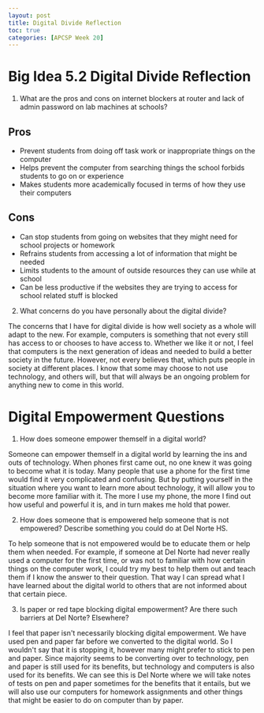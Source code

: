 ```yaml
---
layout: post
title: Digital Divide Reflection
toc: true
categories: [APCSP Week 20]
---
```

# Big Idea 5.2 Digital Divide Reflection
1. What are the pros and cons on internet blockers at router and lack of admin password on lab machines at schools?

## Pros
- Prevent students from doing off task work or inappropriate things on the computer
- Helps prevent the computer from searching things the school forbids students to go on or experience
- Makes students more academically focused in terms of how they use their computers


## Cons
- Can stop students from going on websites that they might need for school projects or homework
- Refrains students from accessing a lot of information that might be needed
- Limits students to the amount of outside resources they can use while at school
- Can be less productive if the websites they are trying to access for school related stuff is blocked


2. What concerns do you have personally about the digital divide?

The concerns that I have for digital divide is how well society as a whole will adapt to the new. For example, computers is something that not every still has access to or chooses to have access to. Whether we like it or not, I feel that computers is the next generation of ideas and needed to build a better society in the future. However, not every believes that, which puts people in society at different places. I know that some may choose to not use technology, and others will, but that will always be an ongoing problem for anything new to come in this world.


# Digital Empowerment Questions
1. How does someone empower themself in a digital world?

Someone can empower themself in a digital world by learning the ins and outs of technology. When phones first came out, no one knew it was going to become what it is today. Many people that use a phone for the first time would find it very complicated and confusing. But by putting yourself in the situation where you want to learn more about technology, it will allow you to become more familiar with it. The more I use my phone, the more I find out how useful and powerful it is, and in turn makes me hold that power.


2. How does someone that is empowered help someone that is not empowered? Describe something you could do at Del Norte HS.

To help someone that is not empowered would be to educate them or help them when needed. For example, if someone at Del Norte had never really used a computer for the first time, or was not to familiar with how certain things on the computer work, I could try my best to help them out and teach them if I know the answer to their question. That way I can spread what I have learned about the digital world to others that are not informed about that certain piece.


3. Is paper or red tape blocking digital empowerment? Are there such barriers at Del Norte? Elsewhere?

I feel that paper isn't necessarily blocking digital empowerment. We have used pen and paper far before we converted to the digital world. So I wouldn't say that it is stopping it, however many might prefer to stick to pen and paper. Since majority seems to be converting over to technology, pen and paper is still used for its benefits, but technology and computers is also used for its benefits. We can see this is Del Norte where we will take notes of tests on pen and paper sometimes for the benefits that it entails, but we will also use our computers for homework assignments and other things that might be easier to do on computer than by paper.

